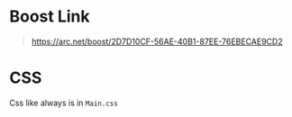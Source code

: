 # Boost Link

> https://arc.net/boost/2D7D10CF-56AE-40B1-87EE-76EBECAE9CD2


# CSS 
Css like always is in `Main.css`
